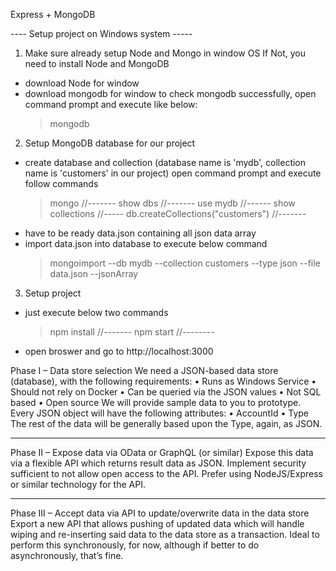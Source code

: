 Express + MongoDB

---- Setup project on Windows system -----
1. Make sure already setup Node and Mongo in window OS
  If Not, you need to install Node and MongoDB
  - download Node for window
  - download mongodb for window
    to check mongodb successfully, open command prompt and execute like below:
     > mongodb
2. Setup MongoDB database for our project
  - create database and collection (database name is 'mydb', collection name is 'customers' in our project)
    open command prompt and execute follow commands
     > mongo     //-------
     > show dbs     //-------
     > use mydb     //------
     > show collections    //-----
     > db.createCollections("customers")     //-------
  - have to be ready data.json containing all json data array
  - import data.json into database to execute below command
     > mongoimport --db mydb --collection customers --type json --file data.json --jsonArray

3. Setup project
  - just execute below two commands
     > npm install     //-------
     > npm start       //--------
  - open broswer and go to http://localhost:3000


Phase I – Data store selection
We need a JSON-based data store (database), with the following requirements:
•	Runs as Windows Service
•	Should not rely on Docker
•	Can be queried via the JSON values
•	Not SQL based
•	Open source
We will provide sample data to you to prototype. Every JSON object will have the following attributes:
•	AccountId
•	Type
The rest of the data will be generally based upon the Type, again, as JSON.

------------------
Phase II – Expose data via OData or GraphQL (or similar)
Expose this data via a flexible API which returns result data as JSON. Implement security sufficient to not allow open access to the API. Prefer using NodeJS/Express or similar technology for the API.

------------------
Phase III – Accept data via API to update/overwrite data in the data store
Export a new API that allows pushing of updated data which will handle wiping and re-inserting said data to the data store as a transaction. Ideal to perform this synchronously, for now, although if better to do asynchronously, that’s fine.